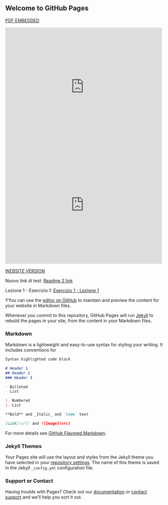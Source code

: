 ## Welcome to GitHub Pages

[PDF EMBEDDED](https://access.redhat.com/sites/default/files/attachments/rh_yum_cheatsheet_1214_jcs_print-1.pdf)

<embed src="https://access.redhat.com/sites/default/files/attachments/rh_yum_cheatsheet_1214_jcs_print-1.pdf" width="500" height="375" type="application/pdf">

<embed src="https://docs.google.com/presentation/d/1eqs28xx_H_cAQ4w4qjw2yutUX27wZdFBfFd6VvsTv9s/edit?usp=sharing" width="500" height="375">

[WEBSITE VERSION](https://groppedev.github.io/java-getting-started/)

Nuovo link di test: 
[Readme 2 link](README2.md)

Lezione 1 - Esercizio 1:
[Esercizio 1 - Lezione 1](src/main/java/it/groppedev/lesson1/exercise1/README.md) 

YYou can use the [editor on GitHub](https://github.com/groppedev/java-getting-started/edit/master/README.md) to maintain and preview the content for your website in Markdown files.

Whenever you commit to this repository, GitHub Pages will run [Jekyll](https://jekyllrb.com/) to rebuild the pages in your site, from the content in your Markdown files.

### Markdown

Markdown is a lightweight and easy-to-use syntax for styling your writing. It includes conventions for

```markdown
Syntax highlighted code block

# Header 1
## Header 2
### Header 3

- Bulleted
- List

1. Numbered
2. List

**Bold** and _Italic_ and `Code` text

[Link](url) and ![Image](src)
```

For more details see [GitHub Flavored Markdown](https://guides.github.com/features/mastering-markdown/).

### Jekyll Themes

Your Pages site will use the layout and styles from the Jekyll theme you have selected in your [repository settings](https://github.com/groppedev/java-getting-started/settings). The name of this theme is saved in the Jekyll `_config.yml` configuration file.

### Support or Contact

Having trouble with Pages? Check out our [documentation](https://help.github.com/categories/github-pages-basics/) or [contact support](https://github.com/contact) and we’ll help you sort it out.
